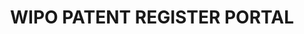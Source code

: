 ---
description: The WIPO's Patent Register Portal gives details of the availability of
  online patent registers by country / jurisdiction, as well as their search functionalities
  and the type of information they provide.
location: https://www.wipo.int/patent_register_portal/en/index.html
record_creation_timestamp: 10/13/2021
shortname: patent_register
tags: '[geography, index, patents]'
title: WIPO PATENT REGISTER PORTAL
uuid: fc08c62e-5eae-4831-9eae-4a59276e29fc
---